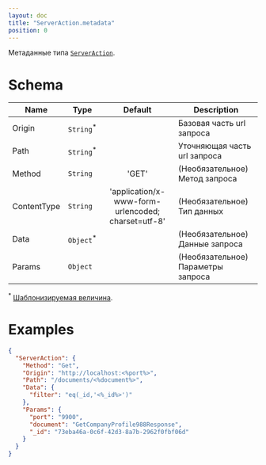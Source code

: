 ```yaml
---
layout: doc
title: "ServerAction.metadata"
position: 0
---
```


Метаданные типа [`ServerAction`](../).

# Schema

|Name|Type|Default|Description|
|----|----|:-----:|-----------|
|Origin|`String`<sup>*</sup>| |Базовая часть url запроса|
|Path|`String`<sup>*</sup>| |Уточняющая часть url запроса|
|Method|`String`|'GET'|(Необязательное) Метод запроса|
|ContentType|`String`|'application/x-www-form-urlencoded; charset=utf-8'|(Необязательное) Тип данных|
|Data|`Object`<sup>*</sup>| |(Необязательное) Данные запроса|
|Params|`Object`| |(Необязательное) Параметры запроса|

<sup>*</sup> [Шаблонизируемая величина](../#parameters-templating).

# Examples

```json
{
  "ServerAction": {
    "Method": "Get",
    "Origin": "http://localhost:<%port%>",
    "Path": "/documents/<%document%>",
    "Data": {
      "filter": "eq(_id,'<%_id%>')"
    },
    "Params": {
      "port": "9900",
      "document": "GetCompanyProfile988Response",
      "_id": "73eba46a-0c6f-42d3-8a7b-2962f0fbf06d"
    }
  }
}
```